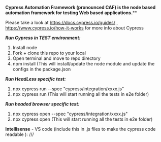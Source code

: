 **Cypress Automation Framework (pronounced CAF) is the node based automation framework for testing Web based applications.****

Please take a look at https://docs.cypress.io/guides/ , https://www.cypress.io/how-it-works for more info about Cypress

_**Run Cypress in TEST environment:**_
1) Install node
2) Fork + clone this repo to your local
3) Open terminal and move to repo directory
4) npm install (This will install/update the node module and update the configs in the package.json

_**Run HeadLess specific test:**_
1) npx cypress run --spec "cypress/integration/xxxx.js"
2) npx cypress run (This will start running all the tests in e2e folder)

**_Run headed browser specific test:_**
1) npx cypress open --spec "cypress/integration/xxxx.js"
2) npx cypress open (This will start running all the tests in e2e folder)

**Intellisense** - VS code (include this in .js files to make the cypress code readable ): ///

